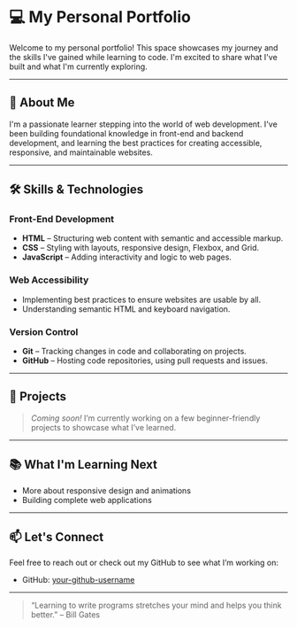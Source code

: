 # 💻 My Personal Portfolio

Welcome to my personal portfolio! This space showcases my journey and the skills I've gained while learning to code. I'm excited to share what I've built and what I'm currently exploring.

---

## 🌟 About Me

I'm a passionate learner stepping into the world of web development. I've been building foundational knowledge in front-end and backend development, and learning the best practices for creating accessible, responsive, and maintainable websites.

---

## 🛠️ Skills & Technologies

### Front-End Development

- **HTML** – Structuring web content with semantic and accessible markup.
- **CSS** – Styling with layouts, responsive design, Flexbox, and Grid.
- **JavaScript** – Adding interactivity and logic to web pages.

### Web Accessibility

- Implementing best practices to ensure websites are usable by all.
- Understanding semantic HTML and keyboard navigation.

### Version Control

- **Git** – Tracking changes in code and collaborating on projects.
- **GitHub** – Hosting code repositories, using pull requests and issues.

---

## 🧩 Projects

> *Coming soon!* I’m currently working on a few beginner-friendly projects to showcase what I’ve learned.

---

## 📚 What I'm Learning Next

- More about responsive design and animations
- Building complete web applications

---

## 📫 Let's Connect

Feel free to reach out or check out my GitHub to see what I’m working on:

- GitHub: [your-github-username](https://github.com/your-github-username)

---

> “Learning to write programs stretches your mind and helps you think better.” – Bill Gates
